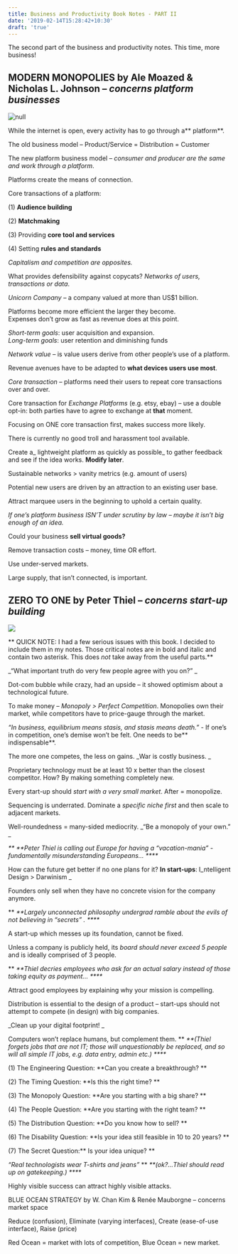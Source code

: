 ```yaml
---
title: Business and Productivity Book Notes - PART II
date: '2019-02-14T15:28:42+10:30'
draft: 'true'
---
```

The second part of the business and productivity notes. This time, more business!

## MODERN MONOPOLIES by Ale Moazed & Nicholas L. Johnson – _concerns platform businesses_

![null](/images/uploads/monopolies.jpg)

While the internet is open, every activity has to go through a** platform**.

The old business model – Product/Service = Distribution = Customer

The new platform business model – _consumer and producer are the same and work through a platform_.

Platforms create the means of connection.

Core transactions of a platform:

(1) **Audience building**

(2) **Matchmaking**

(3) Providing **core tool and services**

(4) Setting **rules and standards**

_Capitalism and competition are opposites._

What provides defensibility against copycats? _Networks of users, transactions or data_.

_Unicorn Company_ – a company valued at more than US$1 billion.

Platforms become more efficient the larger they become.\
Expenses don’t grow as fast as revenue does at this point.

_Short-term goals_: user acquisition and expansion.\
_Long-term goals_: user retention and diminishing funds

_Network value_ – is value users derive from other people’s use of a platform.

Revenue avenues have to be adapted to **what devices users use most**.

_Core transaction_ – platforms need their users to repeat core transactions over and over. 

Core transaction for _Exchange Platforms_ (e.g. etsy, ebay) – use a double opt-in: both parties have to agree to exchange at **that** moment.

Focusing on ONE core transaction first, makes success more likely.

There is currently no good troll and harassment tool available.

Create a_ lightweight platform as quickly as possible_ to gather feedback and see if the idea works. **Modify later**.

Sustainable networks > vanity metrics (e.g. amount of users)

Potential new users are driven by an attraction to an existing user base.

Attract marquee users in the beginning to uphold a certain quality.

_If one’s platform business ISN’T under scrutiny by law – maybe it isn’t big enough of an idea._

Could your business **sell virtual goods?**

Remove transaction costs – money, time OR effort.

Use under-served markets.

Large supply, that isn’t connected, is important.



## ZERO TO ONE by Peter Thiel – _concerns start-up building_

![](/images/uploads/zerotoone.jpg)

**QUICK NOTE: I had a few serious issues with this book. I decided to include them in my notes. Those critical notes are in bold and italic and contain two asterisk. This does _not_ take away from the useful parts.**

_“What important truth do very few people agree with you on?”_

Dot-com bubble while crazy, had an upside – it showed optimism about a technological future.

To make money – _Monopoly > Perfect Competition_. Monopolies own their market, while competitors have to price-gauge through the market.

_“In business, equilibrium means stasis, and stasis means death.”_ - If one’s in competition, one’s demise won’t be felt. One needs to be** indispensable**.

The more one competes, the less on gains. _War is costly business._

Proprietary technology must be at least 10 x better than the closest competitor. How? By making something completely new.

Every start-up should _start with a very small market_. After = monopolize.

Sequencing is underrated. Dominate a _specific niche first_ and then scale to adjacent markets.

Well-roundedness = many-sided mediocrity. _“Be a monopoly of your own.”_

_\*\* **Peter Thiel is calling out Europe for having a “vacation-mania” - fundamentally misunderstanding Europeans… **\*\*_

How can the future get better if no one plans for it? **In start-ups**: I_ntelligent Design > Darwinism_

Founders only sell when they have no concrete vision for the company anymore. 

\*\* _**Largely unconnected philosophy undergrad ramble about the evils of not believing in “secrets”. **\*\*_

A start-up which messes up its foundation, cannot be fixed.

Unless a company is publicly held, its _board should never exceed 5 people_ and is ideally comprised of 3 people.

\*\* _**Thiel decries employees who ask for an actual salary instead of  those taking equity as payment... **\*\*_

Attract good employees by explaining why your mission is compelling.

Distribution is essential to the design of a product – start-ups should not attempt to compete (in design) with big companies.

_Clean up your digital footprint!_

Computers won’t replace humans, but complement them. \*\* _**(Thiel forgets jobs that are not IT; those will unquestionably be replaced, and so will all simple IT jobs, e.g. data entry, admin etc.) **\*\*_

(1) The Engineering Question: **Can you create a breakthrough?**

(2) The Timing Question: **Is this the right time?**

(3) The Monopoly Question: **Are you starting with a big share?**

(4) The People Question: **Are you starting with the right team?**

(5) The Distribution Question: **Do you know how to sell?**

(6) The Disability Question: **Is your idea still feasible in 10 to 20 years?**

(7) The Secret Question:** Is your idea unique?**

_“Real technologists wear T-shirts and jeans”_ \*\* _**(ok?...Thiel should read up on gatekeeping.) **\*\*_

Highly visible success can attract highly visible attacks.



BLUE OCEAN STRATEGY by W. Chan Kim & Renée Mauborgne – concerns market space



Reduce (confusion), Eliminate (varying interfaces), Create (ease-of-use interface), Raise (price)

Red Ocean = market with lots of competition, Blue Ocean = new market.
